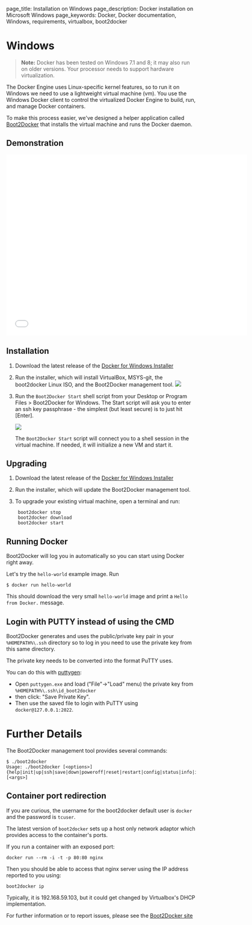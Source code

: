 page_title: Installation on Windows
page_description: Docker installation on Microsoft Windows
page_keywords: Docker, Docker documentation, Windows, requirements, virtualbox, boot2docker

# Windows
> **Note:**
> Docker has been tested on Windows 7.1 and 8; it may also run on older versions.
> Your processor needs to support hardware virtualization.

The Docker Engine uses Linux-specific kernel features, so to run it on Windows
we need to use a lightweight virtual machine (vm).  You use the Windows Docker client to
control the virtualized Docker Engine to build, run, and manage Docker containers.

To make this process easier, we've designed a helper application called
[Boot2Docker](https://github.com/boot2docker/boot2docker) that installs the
virtual machine and runs the Docker daemon.

## Demonstration

<iframe width="640" height="480" src="//www.youtube.com/embed/oSHN8_uiZd4?rel=0" frameborder="0" allowfullscreen></iframe>

## Installation

1. Download the latest release of the [Docker for Windows Installer](https://github.com/boot2docker/windows-installer/releases/latest)
2. Run the installer, which will install VirtualBox, MSYS-git, the boot2docker Linux ISO,
and the Boot2Docker management tool.
   ![](/installation/images/windows-installer.png)
3. Run the `Boot2Docker Start` shell script from your Desktop or Program Files > Boot2Docker for Windows.
   The Start script will ask you to enter an ssh key passphrase - the simplest
   (but least secure) is to just hit [Enter].

   ![](/installation/images/windows-boot2docker-start.png)

   The `Boot2Docker Start` script will connect you to a shell session in the virtual
   machine. If needed, it will initialize a new VM and start it.

## Upgrading

1. Download the latest release of the [Docker for Windows Installer](
   https://github.com/boot2docker/windows-installer/releases/latest)

2. Run the installer, which will update the Boot2Docker management tool.

3. To upgrade your existing virtual machine, open a terminal and run:

        boot2docker stop
        boot2docker download
        boot2docker start

## Running Docker

Boot2Docker will log you in automatically so you can start using Docker right away.

Let's try the `hello-world` example image. Run

    $ docker run hello-world

This should download the very small `hello-world` image and print a `Hello from Docker.` message.

## Login with PUTTY instead of using the CMD

Boot2Docker generates and uses the public/private key pair in your `%HOMEPATH%\.ssh`
directory so to log in you need to use the private key from this same directory.

The private key needs to be converted into the format PuTTY uses.

You can do this with
[puttygen](http://www.chiark.greenend.org.uk/~sgtatham/putty/download.html):

- Open `puttygen.exe` and load ("File"->"Load" menu) the private key from
  `%HOMEPATH%\.ssh\id_boot2docker`
- then click: "Save Private Key".
- Then use the saved file to login with PuTTY using `docker@127.0.0.1:2022`.

# Further Details

The Boot2Docker management tool provides several commands:

    $ ./boot2docker
    Usage: ./boot2docker [<options>] {help|init|up|ssh|save|down|poweroff|reset|restart|config|status|info|ip|delete|download|version} [<args>]


## Container port redirection

If you are curious, the username for the boot2docker default user is `docker` and the password is `tcuser`.

The latest version of `boot2docker` sets up a host only network adaptor which provides access to the container's ports.

If you run a container with an exposed port:

    docker run --rm -i -t -p 80:80 nginx

Then you should be able to access that nginx server using the IP address reported
to you using:

    boot2docker ip

Typically, it is 192.168.59.103, but it could get changed by Virtualbox's DHCP
implementation.

For further information or to report issues, please see the [Boot2Docker site](http://boot2docker.io)
